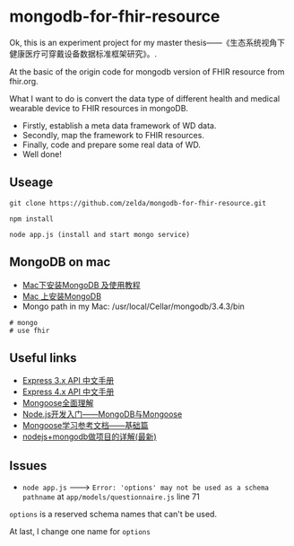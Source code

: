 # mongodb-for-fhir-resource

Ok, this is an experiment project for my master thesis——《生态系统视角下健康医疗可穿戴设备数据标准框架研究》。.

At the basic of the origin code for mongodb version of FHIR resource from fhir.org.

What I want to do is convert the data type of different health and medical wearable device to FHIR resources in mongoDB.

- Firstly, establish a meta data framework of WD data.
- Secondly, map the framework to FHIR resources.
- Finally, code and prepare some real data of WD.
- Well done!

## Useage

```
git clone https://github.com/zelda/mongodb-for-fhir-resource.git

npm install

node app.js (install and start mongo service)

```

## MongoDB on mac

- [Mac下安装MongoDB 及使用教程](https://segmentfault.com/a/1190000002547229)
- [Mac 上安装MongoDB](http://www.jianshu.com/p/dd0c39bf7be4)
- Mongo path in my Mac: /usr/local/Cellar/mongodb/3.4.3/bin

```
# mongo
# use fhir
```

## Useful links
- [Express 3.x API 中文手册](http://www.expressjs.com.cn/3x/api.html#app.set)
- [Express 4.x API 中文手册](http://www.expressjs.com.cn/4x/api.html)
- [Mongoose全面理解](http://www.cnblogs.com/jayruan/p/5123754.html)
- [Node.js开发入门——MongoDB与Mongoose](http://blog.csdn.net/foruok/article/details/47746057)
- [Mongoose学习参考文档——基础篇](http://cnodejs.org/topic/504b4924e2b84515770103dd)
- [nodejs+mongodb做项目的详解(最新)](http://cnodejs.org/topic/547293caa3e2aee40698df0b)

## Issues

- `node app.js` ---> `Error: 'options' may not be used as a schema pathname` at `app/models/questionnaire.js` line 71 

`options` is a reserved schema names that can't be used.

At last, I change one name for `options`

